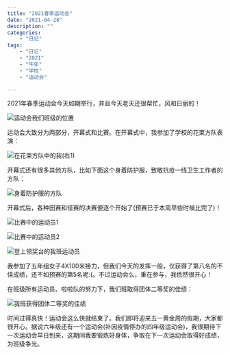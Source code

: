 ```yaml
---
title: "2021春季运动会"
date: "2021-04-28"
description: ""
categories:
    - "日记"
tags:
    - "日记"
    - "2021"
    - "牛年"
    - "学校"
    - "运动会"

---
```


2021年春季运动会今天如期举行，并且今天老天还很帮忙，风和日丽的！

![运动会我们班级的位置](http://image.tonybai.com/img/202104/diary_20210428_06.jpeg)

运动会大致分为两部分，开幕式和比赛。在开幕式中，我参加了学校的花束方队表演：

![在花束方队中的我(右1)](http://image.tonybai.com/img/202104/diary_20210428_03.jpeg)

开幕式还有很多其他方队，比如下面这个身着防护服，致敬抗疫一线卫生工作者的方队：

![身着防护服的方队](http://image.tonybai.com/img/202104/diary_20210428_02.jpeg)


开幕式后，各种田赛和径赛的决赛便逐个开始了(预赛已于本周早些时候比完了)！

![比赛中的运动员1](http://image.tonybai.com/img/202104/diary_20210428_05.jpeg)

![比赛中的运动员2](http://image.tonybai.com/img/202104/diary_20210428_07.jpeg)

![登上领奖台的我班运动员](http://image.tonybai.com/img/202104/diary_20210428_04.jpeg)

我参加了五年组女子4X100米接力，但我们今天的发挥一般，仅获得了第八名的不佳成绩，还不如预赛的第5名呢:(。不过运动会么，重在参与，我依然很开心！

在班级所有运动员、啦啦队的努力下，我们班取得团体二等奖的佳绩：

![我班获得团体二等奖的佳绩](http://image.tonybai.com/img/202104/diary_20210428_01.jpeg)

时间过得真快！运动会这么快就结束了。我们即将迎来五一黄金周的假期，大家都很开心。据说六年级还有一个运动会(补因疫情停办的四年级运动会)，我很期待下一次运动会早日到来，这期间我要锻炼好身体，争取在下一次运动会取得好成绩，为班级争光。
